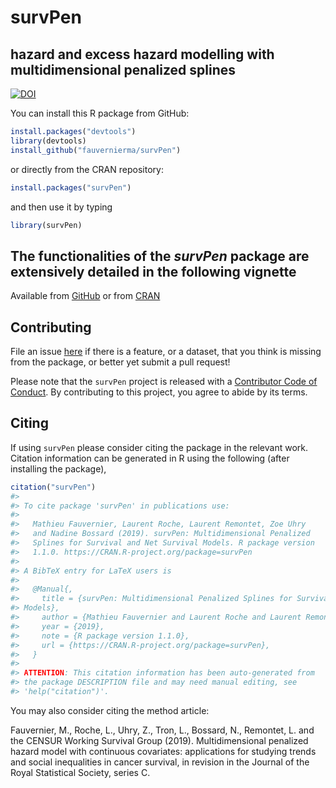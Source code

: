 
# survPen
## hazard and excess hazard modelling with multidimensional penalized splines
[![DOI](https://zenodo.org/badge/181266005.svg)](https://zenodo.org/badge/latestdoi/181266005)

You can install this R package from GitHub:


```r
install.packages("devtools")
library(devtools)
install_github("fauvernierma/survPen")
```

or directly from the CRAN repository:


```r
install.packages("survPen")
```

and then use it by typing


```r
library(survPen)
```

## The functionalities of the *survPen* package are extensively detailed in the following vignette
Available from
[GitHub](https://htmlpreview.github.io/?https://github.com/fauvernierma/survPen/blob/master/inst/doc/survival_analysis_with_survPen.html)
or from [CRAN](https://cran.r-project.org/web/packages/survPen/vignettes/survival_analysis_with_survPen.html)

## Contributing

File an issue [here](https://github.com/fauvernierma/survPen/issues) if there is a feature, or a dataset, that you think is missing from the package, or better yet submit a pull request!

Please note that the `survPen` project is released with a [Contributor Code of Conduct](.github/CODE_OF_CONDUCT.md). By contributing to this project, you agree to abide by its terms.

## Citing 

If using `survPen` please consider citing the package in the relevant work. Citation information can be generated in R using the following (after installing the package),


```r
citation("survPen")
#> 
#> To cite package 'survPen' in publications use:
#> 
#>   Mathieu Fauvernier, Laurent Roche, Laurent Remontet, Zoe Uhry
#>   and Nadine Bossard (2019). survPen: Multidimensional Penalized
#>   Splines for Survival and Net Survival Models. R package version
#>   1.1.0. https://CRAN.R-project.org/package=survPen
#> 
#> A BibTeX entry for LaTeX users is
#> 
#>   @Manual{,
#>     title = {survPen: Multidimensional Penalized Splines for Survival and Net Survival
#> Models},
#>     author = {Mathieu Fauvernier and Laurent Roche and Laurent Remontet and Zoe Uhry and Nadine Bossard},
#>     year = {2019},
#>     note = {R package version 1.1.0},
#>     url = {https://CRAN.R-project.org/package=survPen},
#>   }
#> 
#> ATTENTION: This citation information has been auto-generated from
#> the package DESCRIPTION file and may need manual editing, see
#> 'help("citation")'.
```

You may also consider citing the method article:

Fauvernier, M., Roche, L., Uhry, Z., Tron, L., Bossard, N., Remontet, L. and the CENSUR Working Survival Group (2019). Multidimensional penalized hazard model with continuous covariates: applications for studying trends and social inequalities in cancer survival, in revision in the Journal of the Royal Statistical Society, series C.





